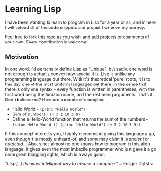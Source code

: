 Learning Lisp
==========

I have been wanting to learn to program in Lisp for a year or so, and in here I will upload all of the code snippets and project I write on my journey.

Feel free to fork this repo as you wish, and add projects or comments of your own. Every contribution is welcome!

Motivation
-----------

In one word, I'd personally define Lisp as "Unique", but sadly, one word is not enough to actually convey how special it is.
Lisp is unlike any programming language out there. With it's theoretical 'pure' roots, it is to this day one of the most uniform languages out there, in the sense that there is only one syntax - every function is written in parentheses, with the first word being the function name, and the rest being arguments. Thats it. Don't believe me? Here are a couple of examples:

* Hello World - `(princ "Hello World")`
* Sum of numbers - `(+ 5 2 10 3 9)`
* Define a Hello-World function that returns the sum of the numbers - ```(defun Hello-World () (princ "Hello World") (+ 5 2 10 3 9))```

If this concept interests you, I highly recommend giving this language a go, even though it is mostly unheard-of, and some may claim it is _ancient_ or _outdated_...
Also, since almost no one knows how to program in this alien language, it gives even the most imbecile programmer who just gave it a go once great bragging rights, which is always good.

_"Lisp [..] the most intelligent way to misuse a computer."_ ~ Edsger Dijkstra
